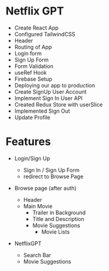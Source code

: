 # Netflix GPT

- Create React App
- Configured TailwindCSS
- Header
- Routing of App
- Login form
- Sign Up Form
- Form Validation
- useRef Hook
- Firebase Setup
- Deploying our app to production
- Create SignUp User Account
- Implement Sign In User API
- Created Redux Store with userSlice
- Implemented Sign Out
- Update Profile



# Features

- Login/Sign Up
    - Sign In / Sign Up Form
    - redirect to Browse Page

- Browse page (after auth)
    - Header
    - Main Movie
        - Trailer in Background
        - Title and Description
        - Movie Suggestions
            - Movie Lists

- NetflixGPT
    - Search Bar
    - Movie Suggestions